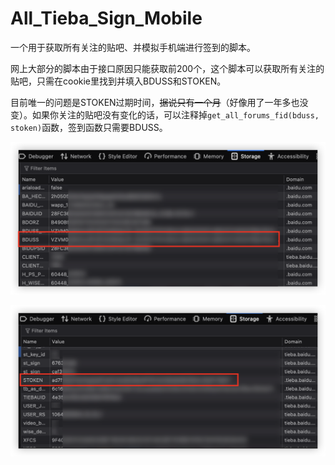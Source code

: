 # All_Tieba_Sign_Mobile
一个用于获取所有关注的贴吧、并模拟手机端进行签到的脚本。

网上大部分的脚本由于接口原因只能获取前200个，这个脚本可以获取所有关注的贴吧，只需在cookie里找到并填入BDUSS和STOKEN。

目前唯一的问题是STOKEN过期时间，~~据说只有一个月~~（好像用了一年多也没变）。如果你关注的贴吧没有变化的话，可以注释掉`get_all_forums_fid(bduss, stoken)`函数，签到函数只需要BDUSS。

![image1](/pic/image1.png)

![image2](/pic/image2.png)
